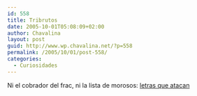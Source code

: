 ```yaml
---
id: 558
title: Tribrutos
date: 2005-10-01T05:08:09+02:00
author: Chavalina
layout: post
guid: http://www.wp.chavalina.net/?p=558
permalink: /2005/10/01/post-558/
categories:
  - Curiosidades
---
```

Ni el cobrador del frac, ni la lista de morosos: <a href="http://www.queweb.org/2005/09/tribrutos.html" target="_blank">letras que atacan</a>